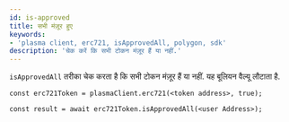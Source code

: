 ```yaml
---
id: is-approved
title: सभी मंज़ूर हुए
keywords:
- 'plasma client, erc721, isApprovedAll, polygon, sdk'
description: 'चेक करें कि सभी टोकन मंज़ूर हैं या नहीं.'
---
```


`isApprovedAll` तरीका चेक करता है कि सभी टोकन मंज़ूर हैं या नहीं. यह बूलियन वैल्यू लौटाता है.

```
const erc721Token = plasmaClient.erc721(<token address>, true);

const result = await erc721Token.isApprovedAll(<user Address>);

```
